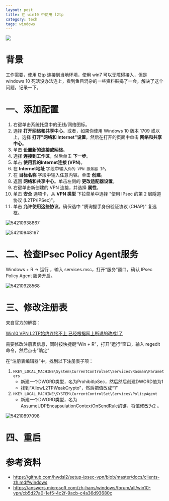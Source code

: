 ```yaml
---
layout: post
title: 在 win10 中使用 l2tp
category: tech
tags: windows 
---
```

![](https://cdn.kelu.org/blog/tags/windows.jpg)

# 背景

工作需要，使用 l2tp 连接到当地环境，使用 win7 可以无障碍接入，但是 windows 10 死活没办法连上，看到鱼目混杂的一些资料鼓捣了一会，解决了这个问题，记录一下。

# 一、添加配置

1. 右键单击系统托盘中的无线/网络图标。
2. 选择 **打开网络和共享中心**。或者，如果你使用 Windows 10 版本 1709 或以上，选择 **打开"网络和 Internet"设置**，然后在打开的页面中单击 **网络和共享中心**。
3. 单击 **设置新的连接或网络**。
4. 选择 **连接到工作区**，然后单击 **下一步**。
5. 单击 **使用我的Internet连接 (VPN)**。
6. 在 **Internet地址** 字段中输入`你的 VPN 服务器 IP`。
7. 在 **目标名称** 字段中输入任意内容。单击 **创建**。
8. 返回 **网络和共享中心**。单击左侧的 **更改适配器设置**。
9. 右键单击新创建的 VPN 连接，并选择 **属性**。
10. 单击 **安全** 选项卡，从 **VPN 类型** 下拉菜单中选择 "使用 IPsec 的第 2 层隧道协议 (L2TP/IPSec)"。
11. 单击 **允许使用这些协议**。确保选中 "质询握手身份验证协议 (CHAP)" 复选框。

![54210938867](https://cdn.kelu.org/blog/2018/11/1542109388672.jpg)

![54210948167](https://cdn.kelu.org/blog/2018/11/1542109481677.jpg)

# 二、检查IPsec Policy Agent服务

Windows + R -> 运行 ，输入 services.msc，打开“服务”窗口。确认 IPsec Policy Agent 服务开启。

![54210928568](https://cdn.kelu.org/blog/2018/11/1542109285685.jpg)

# 三、修改注册表

来自官方的解答：

[Win10 VPN L2TP始终连接不上 已经根据网上所说的改成1了](https://answers.microsoft.com/zh-hans/windows/forum/all/win10-vpn/cb5d27a0-1ef5-4c2f-9acb-c4a36d93680c)

需要修改注册表信息，同时按快捷键“Win + R”，打开“运行”窗口，输入 regedit 命令，然后点击“确定”

   在“注册表编辑器”中，找到以下注册表子项：

1. `HKEY_LOCAL_MACHINE\System\CurrentControlSet\Services\Rasman\Parameters`
   * 新建一个DWORD类型，名为ProhibitIpSec，然后然后创建DWORD值为1
   * 找到“AllowL2TPWeakCrypto”，然后把值改成“1”
2. `HKEY_LOCAL_MACHINE\SYSTEM\CurrentControlSet\Services\PolicyAgent`
   * 新建一个DWORD类型，名为AssumeUDPEncapsulationContextOnSendRule的键，将值修改为2 。

![54210897098](https://cdn.kelu.org/blog/2018/11/1542108970985.jpg)



# 四、重启

# 参考资料

* <https://github.com/hwdsl2/setup-ipsec-vpn/blob/master/docs/clients-zh.md#windows>
* <https://answers.microsoft.com/zh-hans/windows/forum/all/win10-vpn/cb5d27a0-1ef5-4c2f-9acb-c4a36d93680c>

